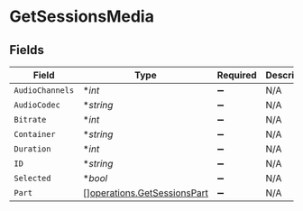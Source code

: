 # GetSessionsMedia


## Fields

| Field                                                                      | Type                                                                       | Required                                                                   | Description                                                                | Example                                                                    |
| -------------------------------------------------------------------------- | -------------------------------------------------------------------------- | -------------------------------------------------------------------------- | -------------------------------------------------------------------------- | -------------------------------------------------------------------------- |
| `AudioChannels`                                                            | **int*                                                                     | :heavy_minus_sign:                                                         | N/A                                                                        | 2                                                                          |
| `AudioCodec`                                                               | **string*                                                                  | :heavy_minus_sign:                                                         | N/A                                                                        | flac                                                                       |
| `Bitrate`                                                                  | **int*                                                                     | :heavy_minus_sign:                                                         | N/A                                                                        | 1014                                                                       |
| `Container`                                                                | **string*                                                                  | :heavy_minus_sign:                                                         | N/A                                                                        | flac                                                                       |
| `Duration`                                                                 | **int*                                                                     | :heavy_minus_sign:                                                         | N/A                                                                        | 186240                                                                     |
| `ID`                                                                       | **string*                                                                  | :heavy_minus_sign:                                                         | N/A                                                                        | 130355                                                                     |
| `Selected`                                                                 | **bool*                                                                    | :heavy_minus_sign:                                                         | N/A                                                                        | true                                                                       |
| `Part`                                                                     | [][operations.GetSessionsPart](../../models/operations/getsessionspart.md) | :heavy_minus_sign:                                                         | N/A                                                                        |                                                                            |